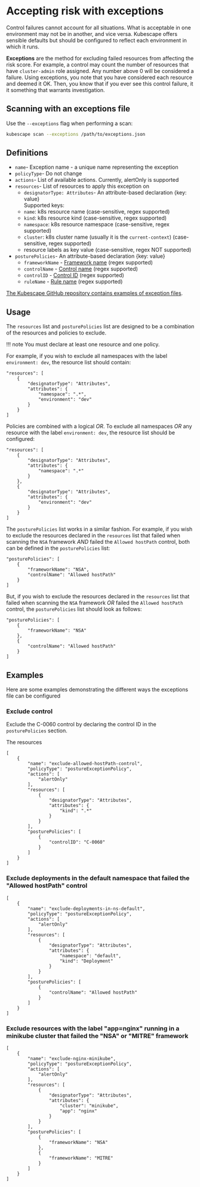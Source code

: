 # Accepting risk with exceptions

Control failures cannot account for all situations.  What is acceptable in one environment may not be in another, and vice versa. Kubescape offers sensible defaults but should be configured to reflect each environment in which it runs.

**Exceptions** are the method for excluding failed resources from affecting the risk score. For example, a control may count the number of resources that have `cluster-admin` role assigned. Any number above 0 will be considered a failure. Using exceptions, you note that you have considered each resource and deemed it OK. Then, you know that if you ever see this control failure, it it something that warrants investigation.

## Scanning with an exceptions file

Use the `--exceptions` flag when performing a scan:

```sh
kubescape scan --exceptions /path/to/exceptions.json
```

## Definitions

- `name`- Exception name - a unique name representing the exception
- `policyType`- Do not change
- `actions`- List of available actions. Currently, alertOnly is supported
- `resources`- List of resources to apply this exception on
    - `designatorType: Attributes`- An attribute-based declaration {key: value}  
    Supported keys:
    - `name`: k8s resource name (case-sensitive, regex supported)
    - `kind`: k8s resource kind (case-sensitive, regex supported)
    - `namespace`: k8s resource namespace (case-sensitive, regex supported)
    - `cluster`: k8s cluster name (usually it is the `current-context`) (case-sensitive, regex supported)
    - resource labels as key value (case-sensitive, regex NOT supported)
- `posturePolicies`- An attribute-based declaration {key: value}
    - `frameworkName` - [Framework name](https://github.com/kubescape/regolibrary/tree/master/frameworks) (regex supported)
    - `controlName` - [Control name](https://github.com/kubescape/regolibrary/tree/master/controls) (regex supported)
    - `controlID` - [Control ID](https://github.com/kubescape/regolibrary/tree/master/controls) (regex supported)
    - `ruleName` - [Rule name](https://github.com/kubescape/regolibrary/tree/master/rules) (regex supported)

[The Kubescape GitHub repository contains examples of exception files](https://github.com/kubescape/kubescape/tree/master/examples/exceptions).

## Usage

The `resources` list and `posturePolicies` list are designed to be a combination of the resources and policies to exclude.

!!! note
    You must declare at least one resource and one policy.

For example, if you wish to exclude all namespaces with the label `environment: dev`, the resource list should contain:
```
"resources": [
    {
        "designatorType": "Attributes",
        "attributes": {
            "namespace": ".*",
            "environment": "dev"
        }
    }
]
```

Policies are combined with a logical *OR*. To exclude all namespaces *OR* any resource with the label `environment: dev`, the resource list should be configured:

```
"resources": [
    {
        "designatorType": "Attributes",
        "attributes": {
            "namespace": ".*"
        }
    },
    {
        "designatorType": "Attributes",
        "attributes": {
            "environment": "dev"
        }
    }
]
```

The `posturePolicies` list works in a similar fashion.  For example, if you wish to exclude the resources declared in the `resources` list that failed when scanning the `NSA` framework *AND* failed the `Allowed hostPath` control, both can be defined in the `posturePolicies` list:

```
"posturePolicies": [
    {
        "frameworkName": "NSA",
        "controlName": "Allowed hostPath" 
    }
]
```

But, if you wish to exclude the resources declared in the `resources` list that failed when scanning the `NSA` framework *OR* failed the `Allowed hostPath` control, the `posturePolicies` list should look as follows:

```
"posturePolicies": [
    {
        "frameworkName": "NSA" 
    },
    {
        "controlName": "Allowed hostPath" 
    }
]
```

## Examples

Here are some examples demonstrating the different ways the exceptions file can be configured

### Exclude control

Exclude the C-0060 control by declaring the control ID in the `posturePolicies` section.

The resources

```
[
    {
        "name": "exclude-allowed-hostPath-control",
        "policyType": "postureExceptionPolicy",
        "actions": [
            "alertOnly"
        ],
        "resources": [
            {
                "designatorType": "Attributes",
                "attributes": {
                    "kind": ".*"
                }
            }
        ],
        "posturePolicies": [
            {
                "controlID": "C-0060" 
            }
        ]
    }
]
```

### Exclude deployments in the default namespace that failed the "Allowed hostPath" control

```
[
    {
        "name": "exclude-deployments-in-ns-default",
        "policyType": "postureExceptionPolicy",
        "actions": [
            "alertOnly"
        ],
        "resources": [
            {
                "designatorType": "Attributes",
                "attributes": {
                    "namespace": "default",
                    "kind": "Deployment"
                }
            }
        ],
        "posturePolicies": [
            {
                "controlName": "Allowed hostPath" 
            }
        ]
    }
]
```

### Exclude resources with the label "app=nginx" running in a minikube cluster that failed the "NSA" or "MITRE" framework

```
[
    {
        "name": "exclude-nginx-minikube",
        "policyType": "postureExceptionPolicy",
        "actions": [
            "alertOnly"
        ],
        "resources": [
            {
                "designatorType": "Attributes",
                "attributes": {
                    "cluster": "minikube",
                    "app": "nginx"
                }
            }
        ],
        "posturePolicies": [
            {
                "frameworkName": "NSA" 
            },
            {
                "frameworkName": "MITRE" 
            }
        ]
    }
]
```